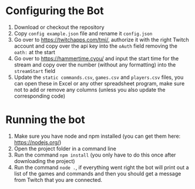 # Configuring the Bot
  
1. Download or checkout the repository
2. Copy `config example.json` file and rename it `config.json`
3. Go over to https://twitchapps.com/tmi/, authorize it with the right Twitch account and copy over the api key into the `oAuth` field removing the `oath:` at the start
4. Go over to https://hammertime.cyou/ and input the start time for the stream and copy over the number (without any formatting) into the `streamStart` field
5. Update the `static commands.csv`, `games.csv` and `players.csv` files, you can open these in Excel or any other spreadsheet program, make sure not to add or remove any columns (unless you also update the corresponding code)

# Running the bot

1. Make sure you have node and npm installed (you can get them here: https://nodejs.org/)
2. Open the project folder in a command line
3. Run the command `npm install` (you only have to do this once after downloading the project)
4. Run the command `node .`, if everything went right the bot will print out a list of the games and commands and then you should get a message from Twitch that you are connected.
